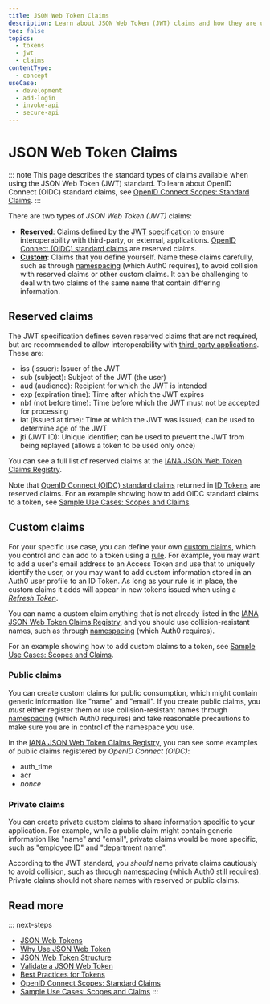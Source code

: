 ```yaml
---
title: JSON Web Token Claims
description: Learn about JSON Web Token (JWT) claims and how they are used in Auth0.
toc: false
topics:
  - tokens
  - jwt
  - claims
contentType:
  - concept
useCase:
  - development
  - add-login
  - invoke-api
  - secure-api
---
```

# JSON Web Token Claims

::: note
This page describes the standard types of claims available when using the JSON Web Token (JWT) standard. To learn about OpenID Connect (OIDC) standard claims, see [OpenID Connect Scopes: Standard Claims](/docs/scopes/current/oidc-scopes#standard-claims).
:::

There are two types of <dfn data-key="json-web-token">JSON Web Token (JWT)</dfn> claims:

* **[Reserved](#reserved-claims)**: Claims defined by the [JWT specification](https://tools.ietf.org/html/rfc7519) to ensure interoperability with third-party, or external, applications. [OpenID Connect (OIDC) standard claims](/docs/scopes/current/oidc-scopes#standard-claims) are reserved claims.
* **[Custom](#custom-claims)**: Claims that you define yourself. Name these claims carefully, such as through [namespacing](/tokens/concepts/claims-namespacing) (which Auth0 requires), to avoid collision with reserved claims or other custom claims. It can be challenging to deal with two claims of the same name that contain differing information.

## Reserved claims

The JWT specification defines seven reserved claims that are not required, but are recommended to allow interoperability with [third-party applications](/applications/concepts/app-types-first-third-party#third-party-applications). These are:

* iss (issuer): Issuer of the JWT
* sub (subject): Subject of the JWT (the user)
* aud (audience): Recipient for which the JWT is intended
* exp (expiration time): Time after which the JWT expires
* nbf (not before time): Time before which the JWT must not be accepted for processing
* iat (issued at time): Time at which the JWT was issued; can be used to determine age of the JWT
* jti (JWT ID): Unique identifier; can be used to prevent the JWT from being replayed (allows a token to be used only once)

You can see a full list of reserved claims at the [IANA JSON Web Token Claims Registry](https://www.iana.org/assignments/jwt/jwt.xhtml#claims). 

Note that [OpenID Connect (OIDC) standard claims](/docs/scopes/current/oidc-scopes#standard-claims) returned in [ID Tokens](/tokens/id-tokens) are reserved claims. For an example showing how to add OIDC standard claims to a token, see [Sample Use Cases: Scopes and Claims](/scopes/current/sample-use-cases#authenticate-a-user-and-request-standard-claims).

## Custom claims

For your specific use case, you can define your own [custom claims](/tokens/jwt-claims#custom-claims), which you control and can add to a token using a [rule](/rules). For example, you may want to add a user's email address to an Access Token and use that to uniquely identify the user, or you may want to add custom information stored in an Auth0 user profile to an ID Token. As long as your rule is in place, the custom claims it adds will appear in new tokens issued when using a <dfn data-key="refresh-token">[Refresh Token](/tokens/refresh-token)</dfn>.

You can name a custom claim anything that is not already listed in the [IANA JSON Web Token Claims Registry](https://www.iana.org/assignments/jwt/jwt.xhtml#claims), and you should use collision-resistant names, such as through [namespacing](/tokens/concepts/claims-namespacing) (which Auth0 requires).

For an example showing how to add custom claims to a token, see [Sample Use Cases: Scopes and Claims](/scopes/current/sample-use-cases#add-custom-claims-to-a-token).

### Public claims

You can create custom claims for public consumption, which might contain generic information like "name" and "email". If you create public claims, you *must* either register them or use collision-resistant names through [namespacing](/tokens/concepts/claims-namespacing) (which Auth0 requires) and take reasonable precautions to make sure you are in control of the namespace you use.

In the [IANA JSON Web Token Claims Registry](https://www.iana.org/assignments/jwt/jwt.xhtml#claims), you can see some examples of public claims registered by <dfn data-key="openid">OpenID Connect (OIDC)</dfn>: 

* auth_time
* acr
* <dfn data-key="nonce">nonce</dfn>

### Private claims

You can create private custom claims to share information specific to your application. For example, while a public claim might contain generic information like "name" and "email", private claims would be more specific, such as "employee ID" and "department name".

According to the JWT standard, you *should* name private claims cautiously to avoid collision, such as through [namespacing](/tokens/concepts/claims-namespacing) (which Auth0 still requires). Private claims should not share names with reserved or public claims.

## Read more

::: next-steps
* [JSON Web Tokens](/jwt)
* [Why Use JSON Web Token](/tokens/concepts/why-use-jwt)
* [JSON Web Token Structure](/tokens/reference/jwt/jwt-structure)
* [Validate a JSON Web Token](/tokens/guides/jwt/validate-jwt)
* [Best Practices for Tokens](/tokens/concepts/token-best-practices)
* [OpenID Connect Scopes: Standard Claims](/docs/scopes/current/oidc-scopes#standard-claims)
* [Sample Use Cases: Scopes and Claims](/scopes/current/sample-use-cases#add-custom-claims-to-a-token)
:::

